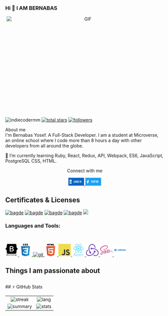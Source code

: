 ### Hi  👋 I AM BERNABAS

<div align="center">
<img align="right" alt="GIF" src="https://github.com/abhisheknaiidu/abhisheknaiidu/blob/master/code.gif?raw=true" width="500" height="320" />
  <br/>
  <p align="center"></p>
 </div>
 
 <p align="left"> 
<img src="https://komarev.com/ghpvc/?username=bernabasy&color=dc143c&style=for-the-badge" alt="indiecodermm" />
<a href="https://github.com/bernabasy?tab=repositories&sort=stargazers"><img alt="total stars" title="Total stars on GitHub" src="https://custom-icon-badges.demolab.com/github/stars/bernabasy?color=55960c&style=for-the-badge&labelColor=488207&logo=star"/></a>
 <a href="https://github.com/bernabasy?tab=followers"><img alt="followers" title="Follow me on Github" src="https://custom-icon-badges.demolab.com/github/followers/bernabasy?color=236ad3&labelColor=1155ba&style=for-the-badge&logo=person-add&label=Follow&logoColor=white"/></a>
</p>
About me <br/>
I'm Bernabas Yosef. A Full-Stack Developer. I am a student at Microverse, an online school where I code more than 8 hours a day with other developers from all around the globe.

🌱 I’m currently learning  Ruby, React, Redux, API, Webpack, ES6, JavaScript, PostgreSQL CSS, HTML.<br/>
<p align="center">Connect with me</p>
<div align="center">
      <a  href="https://www.linkedin.com/in/bernabas-yosef-74b571186/" target="_blank">
      <img src="assets/LinkedIn.svg" alt="logo" width="10%"  height="25px" alt="LinkedIn"/>
    </a>
  <a href="https://twitter.com/bernabasjosef" target="_blank">
      <img src="assets/Twitter.svg" alt="logo" width="10%"  height="25px" alt="twitter"/>
    </a>
</div>


## Certificates & Licenses
[<img alt="bagde" src="https://api.accredible.com/v1/frontend/credential_website_embed_image/badge/62774143" />](https://www.credential.net/29a16722-c88b-4cc3-bd70-fa83b4ca578b)
[<img alt="bagde" src="https://api.accredible.com/v1/frontend/credential_website_embed_image/badge/65926299" />](https://www.credential.net/791d5f33-9813-4042-8440-7e4bc85136c3)
[<img alt="bagde" src="https://api.accredible.com/v1/frontend/credential_website_embed_image/badge/67898367" />](https://www.credential.net/23eb2501-38ef-4000-a809-17f5d263707b)
[<img alt="bagde" src="https://api.accredible.com/v1/frontend/credential_website_embed_image/badge/70557146" />](https://www.credential.net/53cc8670-ad8f-4a15-9185-02e5659068fa)
[<img src="./images/web-dev-badge.png" width="80">](https://www.credential.net/49c5888d-6f4e-49a7-a03a-f10fa2a2b069)
<h3 align="left">Languages and Tools:</h3>
<br/>
<p align="left"> <a href="https://getbootstrap.com" target="_blank" rel="noreferrer"> <img src="https://raw.githubusercontent.com/devicons/devicon/master/icons/bootstrap/bootstrap-plain-wordmark.svg" alt="bootstrap" width="40" height="40"/> </a> <a href="https://www.w3schools.com/css/" target="_blank" rel="noreferrer"> <img src="https://raw.githubusercontent.com/devicons/devicon/master/icons/css3/css3-original-wordmark.svg" alt="css3" width="40" height="40"/> </a> <a href="https://www.figma.com/" target="_blank" rel="noreferrer">
  <img src="https://www.vectorlogo.zone/logos/git-scm/git-scm-icon.svg" alt="git" width="40" height="40"/> </a> <a href="https://www.w3.org/html/" target="_blank" rel="noreferrer"> <img src="https://raw.githubusercontent.com/devicons/devicon/master/icons/html5/html5-original-wordmark.svg" alt="html5" width="40" height="40"/> </a> <a href="https://developer.mozilla.org/en-US/docs/Web/JavaScript" target="_blank" rel="noreferrer"> <img src="https://raw.githubusercontent.com/devicons/devicon/master/icons/javascript/javascript-original.svg" alt="javascript" width="40" height="40"/> </a> <a href="https://reactjs.org/" target="_blank" rel="noreferrer"> <img src="https://raw.githubusercontent.com/devicons/devicon/master/icons/react/react-original-wordmark.svg" alt="react" width="40" height="40"/> </a> <a href="https://redux.js.org" target="_blank" rel="noreferrer"> <img src="https://raw.githubusercontent.com/devicons/devicon/master/icons/redux/redux-original.svg" alt="redux" width="40" height="40"/> </a> <a href="https://sass-lang.com" target="_blank" rel="noreferrer"> <img src="https://raw.githubusercontent.com/devicons/devicon/master/icons/sass/sass-original.svg" alt="sass" width="40" height="40"/> </a> <a href="https://webpack.js.org" target="_blank" rel="noreferrer"> <img src="https://raw.githubusercontent.com/devicons/devicon/d00d0969292a6569d45b06d3f350f463a0107b0d/icons/webpack/webpack-original-wordmark.svg" alt="webpack" width="40" height="40"/> </a> </p>

## Things I am passionate about

<h2 align ="left"></h2>
## ⚡ GitHub Stats

| | |
|:---:|:---:|
| ![streak](https://github-readme-streak-stats.herokuapp.com/?user=bernabasy&theme=radical) | ![lang](https://github-readme-stats.vercel.app/api/top-langs?username=bernabasy&show_icons=true&locale=en&layout=compact&theme=radical) |
| ![summary](https://github-profile-summary-cards.vercel.app/api/cards/profile-details?username=bernabasy&theme=2077) | ![stats](https://github-readme-stats.vercel.app/api?username=bernabasy&show_icons=true&theme=radical) |  

<!--
**bernabasy/bernabasy** is a ✨ _special_ ✨ repository because its `README.md` (this file) appears on your GitHub profile.

